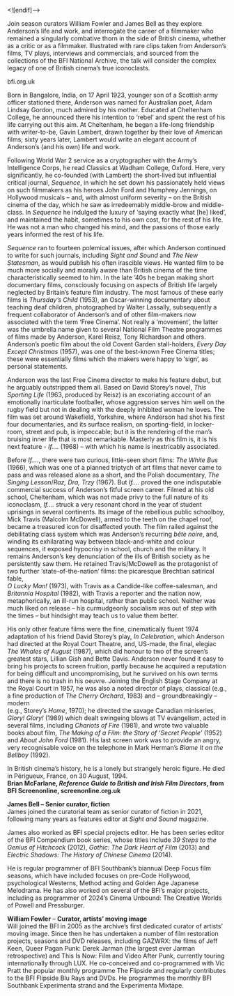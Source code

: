 

<![endif]-->

Join season curators William Fowler and James Bell as they explore Anderson’s life and work, and interrogate the career of a filmmaker who remained a singularly combative thorn in the side of British cinema, whether as a critic or as a filmmaker. Illustrated with rare clips taken from Anderson’s films, TV plays, interviews and commercials, and sourced from the collections of the BFI National Archive, the talk will consider the complex legacy of one of British cinema’s true iconoclasts.

bfi.org.uk

Born in Bangalore, India, on 17 April 1923, younger son of a Scottish army officer stationed there, Anderson was named for Australian poet, Adam Lindsay Gordon, much admired by his mother. Educated at Cheltenham College, he announced there his intention to ‘rebel’ and spent the rest of his life carrying out this aim. At Cheltenham, he began a life-long friendship with writer-to-be, Gavin Lambert, drawn together by their love of American films; sixty years later, Lambert would write an elegant account of Anderson’s (and his own) life and work.

Following World War 2 service as a cryptographer with the Army’s Intelligence Corps, he read Classics at Wadham College, Oxford. Here, very significantly, he co-founded (with Lambert) the short-lived but influential critical journal, _Sequence_, in which he set down his passionately held views on such filmmakers as his heroes John Ford and Humphrey Jennings, on Hollywood musicals – and, with almost uniform severity – on the British cinema of the day, which he saw as irredeemably middle-brow and middle-class. In _Sequence_ he indulged the luxury of ‘saying exactly what [he] liked’, and maintained the habit, sometimes to his own cost, for the rest of his life. He was not a man who changed his mind, and the passions of those early years informed the rest of his life.

_Sequence_ ran to fourteen polemical issues, after which Anderson continued to write for such journals, including _Sight and Sound_ and _The New Statesman_, as would publish his often irascible views. He wanted film to be much more socially and morally aware than British cinema of the time characteristically seemed to him. In the late ‘40s he began making short documentary films, consciously focusing on aspects of British life largely neglected by Britain’s feature film industry. The most famous of these early films is _Thursday’s Child_ (1953), an Oscar-winning documentary about teaching deaf children, photographed by Walter Lassally, subsequently a frequent collaborator of Anderson’s and of other film-makers now associated with the term ‘Free Cinema’. Not really a ‘movement’, the latter was the umbrella name given to several National Film Theatre programmes of films made by Anderson, Karel Reisz, Tony Richardson and others. Anderson’s poetic film about the old Covent Garden stall-holders, _Every Day Except Christmas_ (1957), was one of the best-known Free Cinema titles; these were essentially films which the makers were happy to ‘sign’, as personal statements.

Anderson was the last Free Cinema director to make his feature debut, but he arguably outstripped them all. Based on David Storey’s novel, _This Sporting Life_ (1963, produced by Reisz) is an excoriating account of an emotionally inarticulate footballer, whose aggression serves him well on the rugby field but not in dealing with the deeply inhibited woman he loves. The film was set around Wakefield, Yorkshire, where Anderson had shot his first four documentaries, and its surface realism, on sporting-field, in locker-room, street and pub, is impeccable; but it is the rendering of the man’s bruising inner life that is most remarkable. Masterly as this film is, it is his next feature - _If...._ (1968) – with which his name is inextricably associated.

Before _If…._, there were two curious, little-seen short films: _The White Bus_ (1966), which was one of a planned triptych of art films that never came to pass and was released alone as a short, and the Polish documentary, _The Singing Lesson_/_Raz, Dra, Trzy_ (1967). But _If...._ proved the one indisputable commercial success of Anderson’s fitful screen career. Filmed at his old school, Cheltenham, which was not made privy to the full nature of its iconoclasm, _If...._ struck a very resonant chord in the year of student uprisings in several continents. Its image of the rebellious public schoolboy, Mick Travis (Malcolm McDowell), armed to the teeth on the chapel roof, became a treasured icon for disaffected youth. The film railed against the debilitating class system which was Anderson’s recurring _bête noire_, and, winding its exhilarating way between black-and-white and colour sequences, it exposed hypocrisy in school, church and the military. It remains Anderson’s key denunciation of the ills of British society as he persistently saw them. He retained Travis/McDowell as the protagonist of two further ‘state-of-the-nation’ films: the picaresque Brechtian satirical fable,  
_O Lucky Man!_ (1973), with Travis as a Candide-like coffee-salesman, and _Britannia Hospital_ (1982), with Travis a reporter and the nation now, metaphorically, an ill-run hospital, rather than public school. Neither was much liked on release – his curmudgeonly socialism was out of step with the times – but hindsight may teach us to value them better.

His only other feature films were the fine, cinematically fluent 1974 adaptation of his friend David Storey’s play, _In Celebration_, which Anderson had directed at the Royal Court Theatre, and, US-made, the final, elegiac _The Whales of August_ (1987), which did honour to two of the screen’s greatest stars, Lillian Gish and Bette Davis. Anderson never found it easy to bring his projects to screen fruition, partly because he acquired a reputation for being difficult and uncompromising, but he survived on his own terms and there is no trash in his oeuvre. Joining the English Stage Company at the Royal Court in 1957, he was also a noted director of plays, classical (e.g., a fine production of _The Cherry Orchard_, 1983) and – groundbreakingly – modern  
(e.g., Storey’s _Home_, 1970); he directed the savage Canadian miniseries, _Glory! Glory!_ (1989) which dealt swingeing blows at TV evangelism, acted in several films, including _Chariots of Fire_ (1981), and wrote two valuable books about film, _The Making of a Film: the Story of ‘Secret People’_ (1952) and _About John Ford_ (1981). His last screen work was to provide an angry, very recognisable voice on the telephone in Mark Herman’s _Blame It on the Bellboy_ (1992).

In British cinema’s history, he is a lonely but strangely heroic figure. He died in Périgueux, France, on 30 August, 1994.  
**Brian McFarlane, _Reference Guide to British and Irish Film Directors_, from BFI Screenonline, screenonline.org.uk**  

**James Bell – Senior curator, fiction**  
James joined the curatorial team as senior curator of fiction in 2021, following many years as features editor at _Sight and Sound_ magazine.

James also worked as BFI special projects editor. He has been series editor of the BFI Compendium book series, whose titles include _39 Steps to the Genius of Hitchcock_ (2012), _Gothic: The Dark Heart of Film_ (2013) and _Electric Shadows:  The History of Chinese Cinema_ (2014).

He is regular programmer of BFI Southbank’s biannual Deep Focus film seasons, which have included focuses on pre-Code Hollywood, psychological Westerns, Method acting and Golden Age Japanese Melodrama. He has also worked on several of the BFI’s major projects, including as programmer of 2024’s Cinema Unbound: The Creative Worlds of Powell and Pressburger.  

**William Fowler** – **Curator, artists’ moving image**  
Will joined the BFI in 2005 as the archive’s first dedicated curator of artists’ moving image. Since then he has undertaken a number of film restoration projects, seasons and DVD releases, including GAZWRX: the films of Jeff Keen, Queer Pagan Punk: Derek Jarman (the largest ever Jarman retrospective) and This Is Now: Film and Video After Punk, currently touring internationally through LUX. He co-conceived and co-programmed with Vic Pratt the popular monthly programme The Flipside and regularly contributes to the BFI Flipside Blu Rays and DVDs. He programmes the monthly BFI Southbank Experimenta strand and the Experimenta Mixtape.  
<!--stackedit_data:
eyJoaXN0b3J5IjpbNjI1NDI2NDg1XX0=
-->